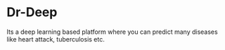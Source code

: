 # Dr-Deep
Its a deep learning based platform where you can predict many diseases like heart attack, tuberculosis etc.
